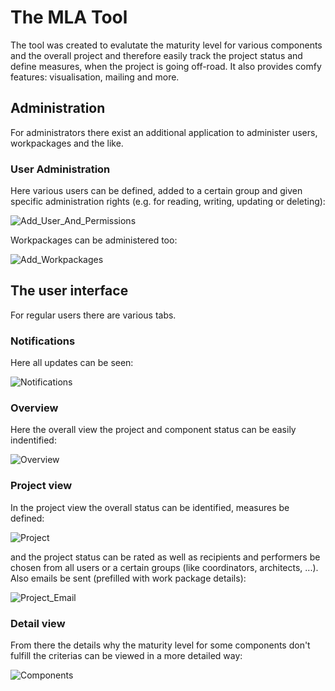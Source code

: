 # The MLA Tool
The tool was created to evalutate the maturity level for various components and the overall project and therefore easily track the project status and define measures, when the project is going off-road. 
It also provides comfy features: visualisation, mailing and more.

## Administration
For administrators there exist an additional application to administer users, workpackages and the like.

### User Administration
Here various users can be defined, added to a certain group and given specific administration rights (e.g. for reading, writing, updating or deleting):

![Add_User_And_Permissions](https://github.com/user-attachments/assets/5ac99d49-c631-48dc-8252-17ad3399f855)

Workpackages can be administered too:

![Add_Workpackages](https://github.com/user-attachments/assets/0abf2bd5-8d42-4889-a59e-1e0ec2018dee)

## The user interface
For regular users there are various tabs.

### Notifications

Here all updates can be seen:

![Notifications](https://github.com/user-attachments/assets/204b369e-710d-4799-aa4e-2b810e8ae693)

### Overview

Here the overall view the project and component status can be easily indentified:

![Overview](https://github.com/user-attachments/assets/8a5fd031-7249-4560-b454-83d730bf5616)

### Project view
In the project view the overall status can be identified, measures be defined:

![Project](https://github.com/user-attachments/assets/1b827c8f-3da7-4f8d-887e-7d19ae8da86d)

and the project status can be rated as well as recipients and performers be chosen from all users or a certain groups (like coordinators, architects, ...).
Also emails be sent (prefilled with work package details):

![Project_Email](https://github.com/user-attachments/assets/ff8e93a3-5d76-4d76-bfbf-d3a748bb25f2)


### Detail view
From there the details why the maturity level for some components don't fulfill the criterias can be viewed in a more detailed way:

![Components](https://github.com/user-attachments/assets/58275ed2-2c86-4ba2-a6fe-f59472614626)

